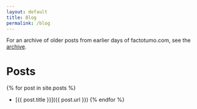 ```yaml
---
layout: default
title: Blog
permalink: /blog
---
```


For an archive of older posts from earlier days of factotumo.com, see the [archive](/archive).

# Posts

{% for post in site.posts %}
* [{{ post.title }}]({{ post.url }})
{% endfor %}

